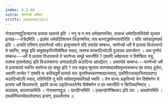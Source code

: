 ```yaml
---
index: 4.2.46
sutra: चरणेभ्यो धर्मवत्‌
vritti: padamanjari
---
```


 गोत्रचरणाद्वुञित्यारभ्य प्रत्यया वक्ष्यन्ते इति । ननु च न तत्र धर्मग्रहणमस्ति, तत्कथं धर्मवदित्यतिदेशो युज्यत इत्याह---तत्रेदमिति । इदमेव धर्मवदितिवचनं लिड्गमस्ति, तत्र चरणाद्धर्माम्नाययोरिति । वतिः सर्वसादृश्यार्थ इति । असति तस्मिन् ठ्चरणेभ्यो धर्मःऽ इत्युच्यमाने यदि तावदेवं सम्बन्धः, चरणेभ्यो धर्मे ये प्रत्यया विधास्यन्ते ते भवन्ति, समूह इति समूहप्रकृतिरविशेषिता स्यात्, ततश्च काकादिभ्योऽपि वुञादयः प्रसज्येरन् । अथ पुनरेवं सम्बन्धः---धर्मे ये प्रत्यया विधास्यन्ते ते चरणेभ्यः समूहे भवन्तीति ? एवमपि धर्मप्रत्यया न विशेषिताः स्युः, ततश्च ठ्तस्येदम्ऽ इति विधास्यमाना अणादयोऽपि कठादिभ्य आपद्येरन् । अथाप्येवं सम्बन्धः---चरणेभ्यो धर्मे ये प्रत्ययास्ते भवन्ति चरणेभ्य एव समूह इति ? तत्र सकृत् श्रुतस्य चरणशब्दस्यैवमुभयसम्बन्ध एव तावद् दुर्लभः, अथापि लभ्येत ? एवमपि यः कश्चिद्धर्मे प्रत्ययो यतः कुतश्चिच्चरणशब्दात्स्यात्, ठ्कौपिञ्जलहास्तिपदादण्ऽ कठादिभ्योऽपि स्यात्, वतिनिर्देशे तु सति सर्वसादृश्यपरिग्रहो भवति । तेन याभ्यः प्रकृतिभ्यो येन विशेषणेन ये प्रत्यया धर्मे विधास्यन्ते, इहापि ताभ्यः प्रकृतिभ्यस्तेनैव विशेषणेन त एव भवन्तीति न किञ्चिदनिष्टम् । काठकम्, कालापकमिति । गोत्रचरणाद्वुञ् । छान्दीग्यमिति । ठ्च्छन्दोगौक्थिकऽ इति ञ्यः । आथर्वणमिति । ठाथर्वणिकस्येकलोपश्चऽ इत्यण्, इकलोपश्च ॥
